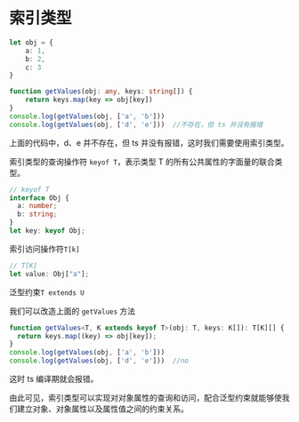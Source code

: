 # 索引类型



```typescript
let obj = {
    a: 1,
    b: 2,
    c: 3
}

function getValues(obj: any, keys: string[]) {
    return keys.map(key => obj[key])
}
console.log(getValues(obj, ['a', 'b']))
console.log(getValues(obj, ['d', 'e']))  //不存在，但 ts 并没有报错
```

上面的代码中，d、e 并不存在，但 ts 并没有报错，这时我们需要使用索引类型。

索引类型的查询操作符 `keyof T`，表示类型 T 的所有公共属性的字面量的联合类型。

```typescript
// keyof T
interface Obj {
  a: number;
  b: string;
}
let key: keyof Obj;
```

索引访问操作符`T[k]`

```typescript
// T[K]
let value: Obj["a"];
```

泛型约束`T extends U `

我们可以改造上面的 `getValues` 方法

```typescript
function getValues<T, K extends keyof T>(obj: T, keys: K[]): T[K][] {
  return keys.map((key) => obj[key]);
}
console.log(getValues(obj, ['a', 'b']))
console.log(getValues(obj, ['d', 'e']))  //no
```

这时 ts 编译期就会报错。

由此可见，索引类型可以实现对对象属性的查询和访问，配合泛型约束就能够使我们建立对象、对象属性以及属性值之间的约束关系。